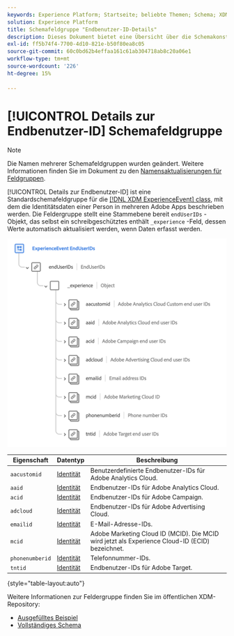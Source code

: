 ```yaml
---
keywords: Experience Platform; Startseite; beliebte Themen; Schema; XDM; ExperienceEvent; Felder; Schemas; Schemas; Schema-Design; Feldergruppe; Feldergruppe; Endbenutzer; Endbenutzer; Endbenutzer; ID;
solution: Experience Platform
title: Schemafeldgruppe "Endbenutzer-ID-Details"
description: Dieses Dokument bietet eine Übersicht über die Schemakonstengruppe "Endbenutzer-ID-Details".
exl-id: ff5b74f4-7700-4d10-821e-b50f80ea8c05
source-git-commit: 60c0bd62b4effaa161c61ab304718ab8c20a06e1
workflow-type: tm+mt
source-wordcount: '226'
ht-degree: 15%

---
```



# [!UICONTROL Details zur Endbenutzer-ID] Schemafeldgruppe

>[!NOTE]
>
>Die Namen mehrerer Schemafeldgruppen wurden geändert. Weitere Informationen finden Sie im Dokument zu den [Namensaktualisierungen für Feldgruppen](../name-updates.md).

[!UICONTROL Details zur Endbenutzer-ID] ist eine Standardschemafeldgruppe für die [[!DNL XDM ExperienceEvent] class](../../classes/experienceevent.md), mit dem die Identitätsdaten einer Person in mehreren Adobe Apps beschrieben werden. Die Feldergruppe stellt eine Stammebene bereit `endUserIDs` -Objekt, das selbst ein schreibgeschütztes enthält `_experience` -Feld, dessen Werte automatisch aktualisiert werden, wenn Daten erfasst werden.

<img src="../../images/field-groups/enduserids.png" width="700" /><br />

| Eigenschaft | Datentyp | Beschreibung |
| --- | --- | --- |
| `aacustomid` | [Identität](../../data-types/identity.md) | Benutzerdefinierte Endbenutzer-IDs für Adobe Analytics Cloud. |
| `aaid` | [Identität](../../data-types/identity.md) | Endbenutzer-IDs für Adobe Analytics Cloud. |
| `acid` | [Identität](../../data-types/identity.md) | Endbenutzer-IDs für Adobe Campaign. |
| `adcloud` | [Identität](../../data-types/identity.md) | Endbenutzer-IDs für Adobe Advertising Cloud. |
| `emailid` | [Identität](../../data-types/identity.md) | E-Mail-Adresse-IDs. |
| `mcid` | [Identität](../../data-types/identity.md) | Adobe Marketing Cloud ID (MCID). Die MCID wird jetzt als Experience Cloud-ID (ECID) bezeichnet. |
| `phonenumberid` | [Identität](../../data-types/identity.md) | Telefonnummer-IDs. |
| `tntid` | [Identität](../../data-types/identity.md) | Endbenutzer-IDs für Adobe Target. |

{style=&quot;table-layout:auto&quot;}

Weitere Informationen zur Feldergruppe finden Sie im öffentlichen XDM-Repository:

* [Ausgefülltes Beispiel](https://github.com/adobe/xdm/blob/master/components/fieldgroups/experience-event/experienceevent-enduserids.example.1.json)
* [Vollständiges Schema](https://github.com/adobe/xdm/blob/master/components/fieldgroups/experience-event/experienceevent-enduserids.schema.json)
